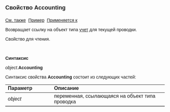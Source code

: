 ﻿<html>
<head>
<title>Проводка\Accounting</title>
</head>

<body>

<p><font size="4" face="Arial"><strong>Свойство Accounting<br>
<br>
</strong></font><font face="Arial"><a href="../Asfact.html">См. также</a>&nbsp;
<u>Пример</u>&nbsp; <a href="../Asfact.html">Применяется к</a></font></p>

<p><font face="Arial">Возвращает ссылку на объект типа <a href="../AsAccounting.html">
учет</a> для текущей проводки.</font></p>

<p><font face="Arial">Свойство для чтения.</font></p>

<p class="label">&nbsp;</p>

<p class="label"><font face="Arial"><b>Синтаксис</b></font></p>

<p><font face="Arial"><em>object.</em><strong>Accounting</strong></font></p>

<p><font face="Arial">Синтаксис свойства <strong>Accounting</strong>
состоит из следующих частей:</font></p>

<table border="1" cellPadding="5" cols="2" frame="below" rules="rows">
<TBODY>
  <tr vAlign="top">
    <td class="label" width="29%"><font face="Arial"><b>Параметр</b></font></td>
    <td class="label" width="71%"><font face="Arial"><strong>Описание</strong></font></td>
  </tr>
  <tr>
    <td width="29%"><font face="Arial"><em>object</em></font></td>
    <td width="71%"><font face="Arial">переменная, ссылающаяся на 
	объект типа проводка</font></td>
  </tr>
</table>
</body>
</html>
